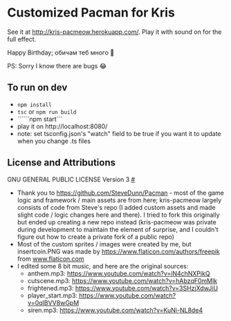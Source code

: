﻿# Customized Pacman for Kris
 
 See it at http://kris-pacmeow.herokuapp.com/. Play it with sound on for the full effect.
 
Happy Birthday; обичам теб много 🥰

PS: Sorry I know there are bugs 😂

## To run on dev
- ```npm install```
- ```tsc``` or ```npm run build```
- ``````npm start```
- play it on http://localhost:8080/
- note: set tsconfig.json's "watch" field to be true if you want it to update when you change .ts files


## License and Attributions
GNU GENERAL PUBLIC LICENSE Version 3 [#](LICENSE.txt)

- Thank you to https://github.com/SteveDunn/Pacman - most of the game logic and framework / main assets are from here; kris-pacmeow largely consists of code from Steve's repo (I added custom assets and made slight code / logic changes here and there). I tried to fork this originally but ended up creating a new repo instead (kris-pacmeow was private during development to maintain the element of surprise, and I couldn't figure out how to create a private fork of a public repo)
- Most of the custom sprites / images were created by me, but insertcoin.PNG was made by https://www.flaticon.com/authors/freepik from www.flaticon.com
- I edited some 8 bit music, and here are the original sources:
    - anthem.mp3: https://www.youtube.com/watch?v=iN4chNXPikQ
    - cutscene.mp3: https://www.youtube.com/watch?v=hAbzqF0mMlk
    - frightened.mp3: https://www.youtube.com/watch?v=3SHzjXdwJiU
    - player_start.mp3: https://www.youtube.com/watch?v=0qIBVV8wGpM
    - siren.mp3: https://www.youtube.com/watch?v=KuNi-NL8de4
